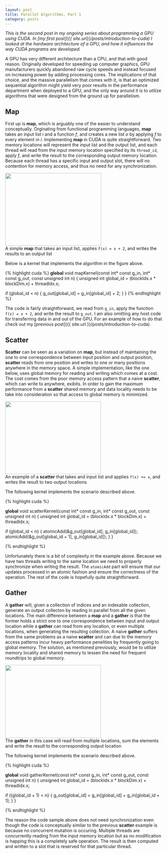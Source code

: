 ```yaml
---
layout: post
title: Parallel Algorithms, Part 1
category: posts
---
```


*This is the second post in my ongoing series about programming a GPU using CUDA. In [my first post]({{ site.url}}/posts/introduction-to-cuda) I looked at the hardware architecture of a GPU, and how it influences the way CUDA programs are developed.*

A GPU has very different architecture than a CPU, and that with good reason. Originally developed for speeding up computer graphics, GPU manufacturers quickly abandoned raw cycle speeds and instead focused on increasing power by adding processing cores. The implications of that choice, and the massive parallelism that comes with it, is that an optimized sequential algorithm might yield very poor results in the performance department when deployed to a GPU, and the only way around it is to utilize algorithms that were designed from the ground up for parallelism.

Map
---

First up is **map**, which is arguably one of the easier to understand conceptually. Orginating from functional programming languages, **map** takes an input list *i* and a function *f*, and creates a new list *o* by applying *f* to every element in *i*. Implementing **map** in CUDA is quite straightforward. Two memory locations will represent the input list and the output list, and each thread will read from the input memory location specified by its `thread_id`, apply *f*, and write the result to the corresponding output memory location. Because each thread has a specific input and output slot, there will no contention for memory access, and thus no need for any synchronization.

<img src="{{ site.url }}/assets/img/algo-map.png" width="308" height="233" class="center caption"/>
<div class="caption">A simple <strong>map</strong> that takes an input list, applies <code>f(x) = x + 2</code>, and writes the results to an output list</div>

Below is a kernel that implements the algorithm in the figure above.

{% highlight cuda %}
__global__ void mapKernel(const int* const g_in, int* const g_out, const unsigned int n)
{
  unsigned int global_id = (blockIdx.x * blockDim.x) + threadIdx.x;

  if (global_id < n) {
    g_out[global_id] = g_in[global_id] + 2;
  }
}
{% endhighlight %}

The code is fairly straightforward, we read from `g_in`, apply the function `f(x) = x + 2`, and write the result to `g_out`. I am also omitting any host code for transferring data in and out of the GPU. For an example of how to do that check out my [previous post]({{ site.url }}/posts/introduction-to-cuda).

Scatter
-------

**Scatter** can be seen as a variation on **map**, but instead of maintaining the one to one correspondence between input position and output position, **scatter** reads from one position and writes to one or many positions anywhere in the memory space. A simple implementation, like the one below, uses global memory for reading and writing which comes at a cost. The cost comes from the poor memory access pattern that a naive **scatter**, which can write to anywhere, exibits. In order to gain the maximum performance from a **scatter** shared memory and data locality needs to be take into consideration so that access to global memory is minimized.

<img src="{{ site.url }}/assets/img/algo-scatter.png" width="307" height="233" class="center caption"/>
<div class="caption">An example of a <strong>scatter</strong> that takes and input list and applies <code>f(x) += x</code>, and writes the result to two output locations</div>

The following kernel implements the scenario described above.

{% highlight cuda %}

__global__ void scatterKernel(const int* const g_in, int* const g_out, const unsigned int n)
{
  unsigned int global_id = (blockIdx.x * blockDim.x) + threadIdx.x;

  if (global_id < n} {
    atomicAdd(&g_out[global_id], g_in[global_id]);
    atomicAdd(&g_out[global_id + 1], g_in[global_id]);
  }
}

{% endhighlight %}

Unfortunately there is a bit of complexity in the example above. Because we have two threads writing to the same location we need to properly synchronize when writing the result. The `atomicAdd` part will ensure that our updates processed in an atomic fashion and ensure the correctness of the operation. The rest of the code is hopefully quite straightforward.

Gather
------

A **gather** will, given a collection of indices and an indexable collection, generate an output collecton by reading in parallel from all the given locations. The main difference between a **map** and a **gather** is that the former holds a strict one to one correspondence between input and output location while a **gather** can read from any location, or even multiple locations, when generating the resulting collection. A naive **gather** suffers from the same problems as a naive **scatter** and can due to the memory access patterns incur heavy performance penelities by frequently going to global memory. The solution, as mentioned previously, would be to utilize memory locatity and shared memory to lessen the need for frequent roundtrips to global memory.

<img src="{{ site.url }}/assets/img/algo-gather.png" width="307" height="234" class="center caption"/>
<div class="caption">The <strong>gather</strong> in this case will read from multiple locations, sum the elements and write the result to the corresponding output location</div>

The following kernel implements the scenario described above.

{% highlight cuda %}

__global__ void gatherKernel(const int* const g_in, int* const g_out, const unsigned int n)
{
  unsigned int global_id = (blockIdx.x * blockDim.x) + threadIdx.x;

  if ((global_id + 1) < n} {
    g_out[global_id] = g_in[global_id] + g_in[global_id + 1];
  }
}

{% endhighlight %}

The reason the code sample above does not need synchronization even though the code is conceptually similar to the previous **scatter** example is because no concurrent mutation is occuring. Multiple threads are concurrently reading from the input memory location but as no modification is happing this is a completely safe operation. The result is then computed and written to a slot that is reserved for that particular thread.
